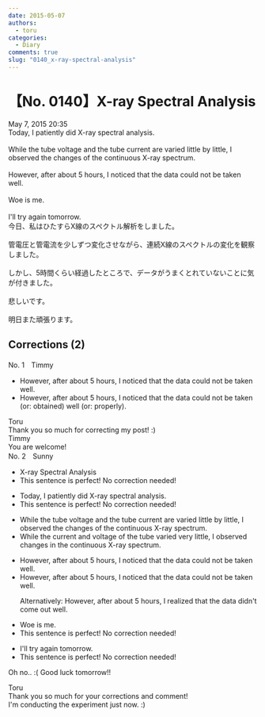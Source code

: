 ```yaml
---
date: 2015-05-07
authors:
  - toru
categories:
  - Diary
comments: true
slug: "0140_x-ray-spectral-analysis"
---
```


# 【No. 0140】X-ray Spectral Analysis
<div class="date">May 7, 2015 20:35</div>
<div id="post"><div id="body_show_ori">
Today, I patiently did X-ray spectral analysis.<br/><br/>While the tube voltage and the tube current are varied little by little, I observed the changes of the continuous X-ray spectrum.<br/><br/>However, after about 5 hours, I noticed that the data could not be taken well.<br/><br/>Woe is me.<br/><br/>I'll try again tomorrow.
</div></div>

<!-- more -->

<div id="post_ja"><div id="body_show_mo">
今日、私はひたすらX線のスペクトル解析をしました。<br/><br/>管電圧と管電流を少しずつ変化させながら、連続X線のスペクトルの変化を観察しました。<br/><br/>しかし、5時間くらい経過したところで、データがうまくとれていないことに気が付きました。<br/><br/>悲しいです。<br/><br/>明日また頑張ります。
</div></div>

## Corrections (2)
<div id="block"><div class="first_name"> No. 1　<span class="just_name">Timmy</span></div><div id="block2">
<ul class="correction_field">
<li class="incorrect">However, after about 5 hours, I noticed that the data could not be taken well.</li>
<li class="corrected correct">
However, after about 5 hours, I noticed that the data could not be taken (or: <span class="f_blue">obtained</span>) well (or: <span class="f_blue">properly</span>). 
</li>
</ul>
</div><div class="name"><span class="just_name">Toru</span><br>
Thank you so much for correcting my post! :)
</div>
<div class="name"><span class="just_name">Timmy</span><br>
You are welcome!
</div>
</div>
<div id="block"><div class="first_name"> No. 2　<span class="just_name">Sunny</span></div><div id="block2">
<ul class="correction_field">
<li class="incorrect">X-ray Spectral Analysis</li>
<li class="corrected perfect">This sentence is perfect! No correction needed!</li>
</ul>
<ul class="correction_field">
<li class="incorrect">Today, I patiently did X-ray spectral analysis.</li>
<li class="corrected perfect">This sentence is perfect! No correction needed!</li>
</ul>
<ul class="correction_field">
<li class="incorrect">While the tube voltage and the tube current are varied little by little, I observed the changes of the continuous X-ray spectrum.</li>
<li class="corrected correct">
While the current and voltage of the tube varied very little, I observed changes in the continuous X-ray spectrum.
</li>
</ul>
<ul class="correction_field">
<li class="incorrect">However, after about 5 hours, I noticed that the data could not be taken well.</li>
<li class="corrected correct">
However, after about 5 hours, I noticed that the data could not be taken well.
<p class="correction_comment">Alternatively: However, after about 5 hours, I realized that the data didn't come out well.</p>
</li>
</ul>
<ul class="correction_field">
<li class="incorrect">Woe is me.</li>
<li class="corrected perfect">This sentence is perfect! No correction needed!</li>
</ul>
<ul class="correction_field">
<li class="incorrect">I'll try again tomorrow.</li>
<li class="corrected perfect">This sentence is perfect! No correction needed!</li>
</ul>
<p class="comment_small">
 Oh no.. :( Good luck tomorrow!!
</p>

</div><div class="name"><span class="just_name">Toru</span><br>
Thank you so much for your corrections and comment!<br/>I'm conducting the experiment just now. :)
</div>
</div>
